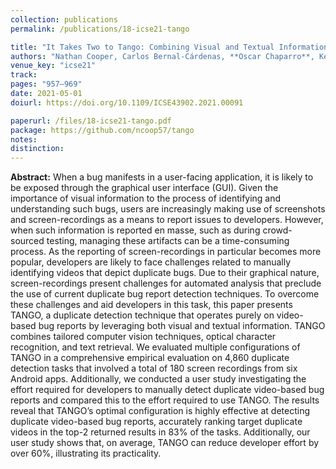 ```yaml
---
collection: publications
permalink: /publications/18-icse21-tango

title: "It Takes Two to Tango: Combining Visual and Textual Information for Detecting Duplicate Video-Based Bug Reports"
authors: "Nathan Cooper, Carlos Bernal-Cárdenas, **Oscar Chaparro**, Kevin Moran, Denys Poshyvanyk"
venue_key: "icse21"
track: 
pages: "957–969"
date: 2021-05-01
doiurl: https://doi.org/10.1109/ICSE43902.2021.00091

paperurl: /files/18-icse21-tango.pdf
package: https://github.com/ncoop57/tango
notes: 
distinction: 
---
```


**Abstract:** When a bug manifests in a user-facing application, it is likely to be exposed through the graphical user interface (GUI). Given the importance of visual information to the process of identifying and understanding such bugs, users are increasingly making use of screenshots and screen-recordings as a means to report issues to developers. However, when such information is reported en masse, such as during crowd-sourced testing, managing these artifacts can be a time-consuming process. As the reporting of screen-recordings in particular becomes more popular, developers are likely to face challenges related to manually identifying videos that depict duplicate bugs. Due to their graphical nature, screen-recordings present challenges for automated analysis that preclude the use of current duplicate bug report detection techniques. To overcome these challenges and aid developers in this task, this paper presents TANGO, a duplicate detection technique that operates purely on video-based bug reports by leveraging both visual and textual information. TANGO combines tailored computer vision techniques, optical character recognition, and text retrieval. We evaluated multiple configurations of TANGO in a comprehensive empirical evaluation on 4,860 duplicate detection tasks that involved a total of 180 screen recordings from six Android apps. Additionally, we conducted a user study investigating the effort required for developers to manually detect duplicate video-based bug reports and compared this to the effort required to use TANGO. The results reveal that TANGO’s optimal configuration is highly effective at detecting duplicate video-based bug reports, accurately ranking target duplicate videos in the top-2 returned results in 83% of the tasks. Additionally, our user study shows that, on average, TANGO can reduce developer effort by over 60%, illustrating its practicality.
